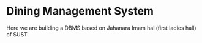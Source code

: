 # Dining Management System

Here we are building a DBMS based on Jahanara Imam hall(first ladies hall) of SUST



